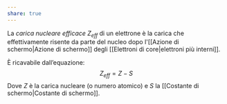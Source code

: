 ```yaml
---
share: true
---
```

La *carica nucleare efficace* $Z_{eff}$ di un elettrone è la carica che effettivamente risente da parte del nucleo dopo l'[[Azione di schermo|Azione di schermo]] degli [[Elettroni di core|elettroni più interni]].

È ricavabile dall’equazione:
$$Z_{eff} = Z - S$$
Dove $Z$ è la carica nucleare (o numero atomico) e $S$ la [[Costante di schermo|Costante di schermo]].